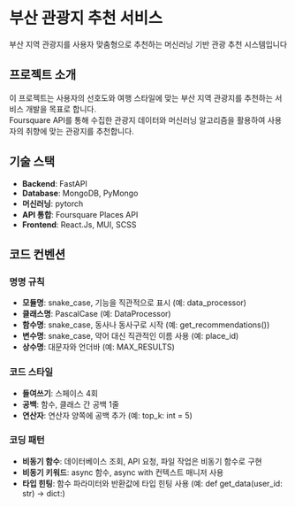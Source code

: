 # 부산 관광지 추천 서비스

부산 지역 관광지를 사용자 맞춤형으로 추천하는 머신러닝 기반 관광 추천 시스템입니다

## 프로젝트 소개

이 프로젝트는 사용자의 선호도와 여행 스타일에 맞는 부산 지역 관광지를 추천하는 서비스 개발을 목표로 합니다.    
Foursquare API를 통해 수집한 관광지 데이터와 머신러닝 알고리즘을 활용하여 사용자의 취향에 맞는 관광지를 추천합니다.

## 기술 스택

- **Backend**: FastAPI
- **Database**: MongoDB, PyMongo
- **머신러닝**: pytorch
- **API 통합**: Foursquare Places API
- **Frontend**: React.Js, MUI, SCSS

## 코드 컨벤션

### 명명 규칙
- **모듈명**: snake_case, 기능을 직관적으로 표시 (예: data_processor)
- **클래스명**: PascalCase (예: DataProcessor)
- **함수명**: snake_case, 동사나 동사구로 시작 (예: get_recommendations())
- **변수명**: snake_case, 약어 대신 직관적인 이름 사용 (예: place_id)
- **상수명**: 대문자와 언더바 (예: MAX_RESULTS)

### 코드 스타일
- **들여쓰기**: 스페이스 4회
- **공백**: 함수, 클래스 간 공백 1줄
- **연산자**: 연산자 양쪽에 공백 추가 (예: top_k: int = 5)

### 코딩 패턴
- **비동기 함수**: 데이터베이스 조회, API 요청, 파일 작업은 비동기 함수로 구현
- **비동기 키워드**: async 함수, async with 컨텍스트 매니저 사용
- **타입 힌팅**: 함수 파라미터와 반환값에 타입 힌팅 사용 (예: def get_data(user_id: str) -> dict:)
